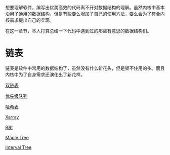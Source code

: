 想要理解软件，编写出优美高效的代码离不开对数据结构的理解。虽然内核中基本沿用了通用的数据结构，但是有些要么增加了自己的使用方法，要么会为了符合内核需求提出自己的实现。

在这一章节，本人打算总结一下代码中遇到过的那些有意思的数据结构们。

# 链表

链表是软件中常用的数据结构了，虽然没有什么新花头，但是架不住用的多。而且内核中为了自身需求还演化出了新花样。

[双链表][1]

[优先级队列][2]

[哈希表][3]

[Xarray][4]

[B树][5]

[Maple Tree][6]

[Interval Tree][7]

[1]: /data_struct/01-list.md
[2]: /data_struct/03-plist.md
[3]: /data_struct/02-hlist.md
[4]: /data_struct/04-xarray.md
[5]: /data_struct/05-btree.md
[6]: /data_struct/06-maple_tree.md
[7]: /data_struct/07-interval_tree.md
